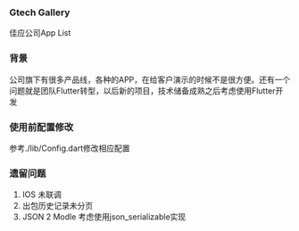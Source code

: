 ### Gtech Gallery
佳应公司App List

### 背景
公司旗下有很多产品线，各种的APP，在给客户演示的时候不是很方便。还有一个问题就是团队Flutter转型，以后新的项目，技术储备成熟之后考虑使用Flutter开发

### 使用前配置修改
参考./lib/Config.dart修改相应配置

### 遗留问题
1. IOS 未联调
2. 出包历史记录未分页
2. JSON 2 Modle 考虑使用json_serializable实现
